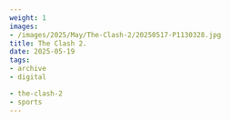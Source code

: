 ```yaml
---
weight: 1
images:
- /images/2025/May/The-Clash-2/20250517-P1130328.jpg
title: The Clash 2.
date: 2025-05-19
tags:
- archive
- digital

- the-clash-2
- sports
---
```


